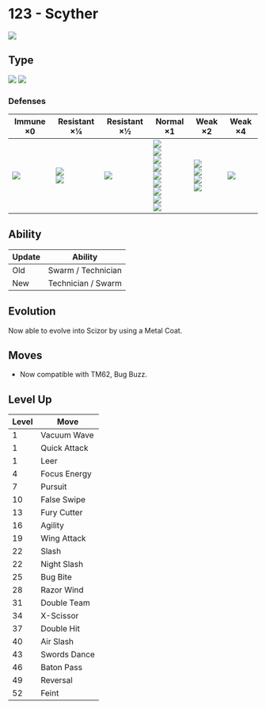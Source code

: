 # 123 - Scyther
![][123]

## Type

![][bug]  ![][flying]

### Defenses

Immune ×0       | Resistant ×¼                     | Resistant ×½ | Normal ×1                                                                                                                                  | Weak ×2                                                      | Weak ×4       | 
---             | ---                              | ---          | ---                                                                                                                                        | ---                                                          | ---           | 
![][ground]<br> | ![][fighting]<br> ![][grass]<br> | ![][bug]<br> | ![][normal]<br> ![][poison]<br> ![][ghost]<br> ![][steel]<br> ![][water]<br> ![][psychic]<br> ![][dragon]<br> ![][dark]<br> ![][fairy]<br> | ![][flying]<br> ![][fire]<br> ![][electric]<br> ![][ice]<br> | ![][rock]<br> | 

## Ability

Update | Ability            | 
---    | ---                | 
Old    | Swarm / Technician | 
New    | Technician / Swarm | 

## Evolution
Now able to evolve into Scizor by using a Metal Coat.

## Moves

 - Now compatible with TM62, Bug Buzz.

## Level Up

Level | Move         | 
---   | ---          | 
1     | Vacuum Wave  | 
1     | Quick Attack | 
1     | Leer         | 
4     | Focus Energy | 
7     | Pursuit      | 
10    | False Swipe  | 
13    | Fury Cutter  | 
16    | Agility      | 
19    | Wing Attack  | 
22    | Slash        | 
22    | Night Slash  | 
25    | Bug Bite     | 
28    | Razor Wind   | 
31    | Double Team  | 
34    | X-Scissor    | 
37    | Double Hit   | 
40    | Air Slash    | 
43    | Swords Dance | 
46    | Baton Pass   | 
49    | Reversal     | 
52    | Feint        | 

[123]: ../img/pokemon/123.png
[normal]: ../img/types/normal.png
[fire]: ../img/types/fire.png
[fighting]: ../img/types/fighting.png
[water]: ../img/types/water.png
[flying]: ../img/types/flying.png
[grass]: ../img/types/grass.png
[poison]: ../img/types/poison.png
[electric]: ../img/types/electric.png
[ground]: ../img/types/ground.png
[psychic]: ../img/types/psychic.png
[rock]: ../img/types/rock.png
[ice]: ../img/types/ice.png
[bug]: ../img/types/bug.png
[dragon]: ../img/types/dragon.png
[ghost]: ../img/types/ghost.png
[dark]: ../img/types/dark.png
[steel]: ../img/types/steel.png
[fairy]: ../img/types/fairy.png
